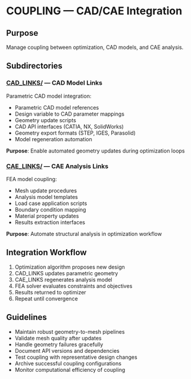 # COUPLING — CAD/CAE Integration

## Purpose
Manage coupling between optimization, CAD models, and CAE analysis.

## Subdirectories

### [CAD_LINKS/](CAD_LINKS/) — CAD Model Links
Parametric CAD model integration:
- Parametric CAD model references
- Design variable to CAD parameter mappings
- Geometry update scripts
- CAD API interfaces (CATIA, NX, SolidWorks)
- Geometry export formats (STEP, IGES, Parasolid)
- Model regeneration automation

**Purpose**: Enable automated geometry updates during optimization loops

### [CAE_LINKS/](CAE_LINKS/) — CAE Analysis Links
FEA model coupling:
- Mesh update procedures
- Analysis model templates
- Load case application scripts
- Boundary condition mapping
- Material property updates
- Results extraction interfaces

**Purpose**: Automate structural analysis in optimization workflow

## Integration Workflow
1. Optimization algorithm proposes new design
2. CAD_LINKS updates parametric geometry
3. CAE_LINKS regenerates analysis model
4. FEA solver evaluates constraints and objectives
5. Results returned to optimizer
6. Repeat until convergence

## Guidelines
- Maintain robust geometry-to-mesh pipelines
- Validate mesh quality after updates
- Handle geometry failures gracefully
- Document API versions and dependencies
- Test coupling with representative design changes
- Archive successful coupling configurations
- Monitor computational efficiency of coupling
